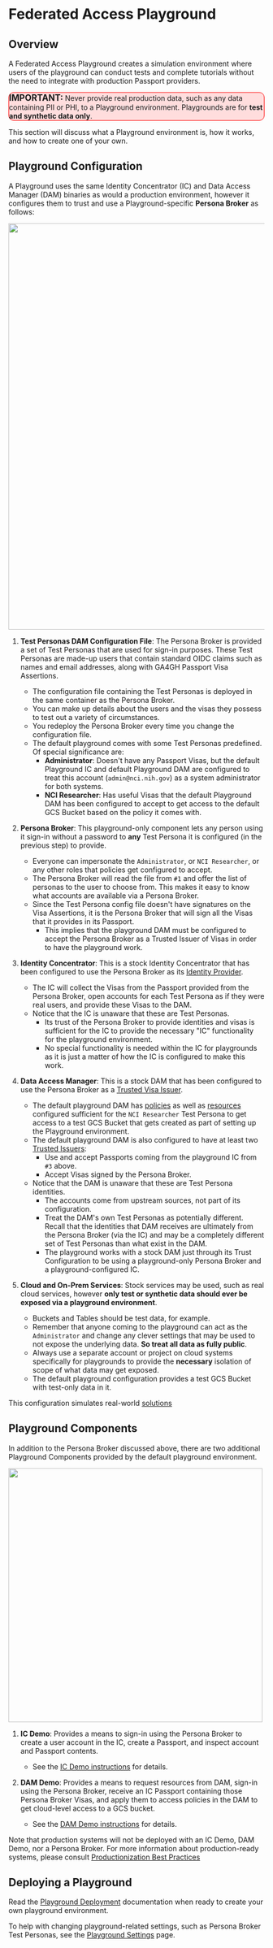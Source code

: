 # Federated Access Playground

## Overview

A Federated Access Playground creates a simulation environment where users of
the playground can conduct tests and complete tutorials without the need to
integrate with production Passport providers.

<div style="background:#fdd;border-radius:10px;border: 1px solid red">
  <b style="font-size:1.2em">IMPORTANT:</b>
  Never provide real production data, such as any data containing PII or PHI, to
  a Playground environment. Playgrounds are for
  <b>test and synthetic data only</b>.
</div>

This section will discuss what a Playground environment is, how it works, and
how to create one of your own.

## Playground Configuration

A Playground uses the same Identity Concentrator (IC) and Data Access Manager
(DAM) binaries as would a production environment, however it configures them
to trust and use a Playground-specific **Persona Broker** as follows:

<img src="https://github.com/GoogleCloudPlatform/healthcare-federated-access-services/raw/master/assets/diagrams/playground_flow.svg" width="800px">

1. **Test Personas DAM Configuration File**: The Persona Broker is provided a
   set of Test Personas that are used for sign-in purposes. These Test Personas
   are made-up users that contain standard OIDC claims such as names and email
   addresses, along with GA4GH Passport Visa Assertions.
   *  The configuration file containing the Test Personas is deployed in the
      same container as the Persona Broker.
   *  You can make up details about the users and the visas they possess to test
      out a variety of circumstances.
   *  You redeploy the Persona Broker every time you change the configuration
      file.
   *  The default playground comes with some Test Personas predefined. Of
      special significance are:
      *  **Administrator**: Doesn't have any Passport Visas, but the default
         Playground IC and default Playground DAM are configured to treat this
         account (`admin@nci.nih.gov`) as a system administrator for both
         systems.
      *  **NCI Researcher**: Has useful Visas that the default Playground DAM
         has been configured to accept to get access to the default GCS Bucket
         based on the policy it comes with.

1. **Persona Broker**: This playground-only component lets any person using it
   sign-in without a password to **any** Test Persona it is configured (in the
   previous step) to provide.
   *  Everyone can impersonate the `Administrator`, or `NCI Researcher`, or any
      other roles that policies get configured to accept.
   *  The Persona Broker will read the file from `#1` and offer the list of
      personas to the user to choose from. This makes it easy to know what
      accounts are available via a Persona Broker.
   *  Since the Test Persona config file doesn't have signatures on the Visa
      Assertions, it is the Persona Broker that will sign all the Visas that it
      provides in its Passport.
      *  This implies that the playground DAM must be configured to accept the
         Persona Broker as a Trusted Issuer of Visas in order to have the
         playground work.

1. **Identity Concentrator**: This is a stock Identity Concentrator that has
   been configured to use the Persona Broker as its [Identity
   Provider](docs/ic/admin/config/identity-providers.md).
   *  The IC will collect the Visas from the Passport provided from the Persona
      Broker, open accounts for each Test Persona as if they were real users,
      and provide these Visas to the DAM.
   *  Notice that the IC is unaware that these are Test Personas.
      *  Its trust of the Persona Broker to provide identities and visas is
         sufficient for the IC to provide the necessary "IC" functionality for
         the playground environment.
      *  No special functionality is needed within the IC for playgrounds as it
         is just a matter of how the IC is configured to make this work.

1. **Data Access Manager**: This is a stock DAM that has been configured to use
   the Persona Broker as a [Trusted Visa
   Issuer](docs/dam/admin/config/issuers.md).
   *  The default playground DAM has
      [policies](docs/dam/admin/config/policies.md) as well as
      [resources](docs/dam/admin/config/resources.md) configured sufficient for
      the `NCI Researcher` Test Persona to get access to a test GCS Bucket that
      gets created as part of setting up the Playground environment.
   *  The default playground DAM is also configured to have at least two
      [Trusted Issuers](docs/dam/admin/config/issuers.md):
      *  Use and accept Passports coming from the playground IC from `#3` above.
      *  Accept Visas signed by the Persona Broker.
   *  Notice that the DAM is unaware that these are Test Persona identities.
      *  The accounts come from upstream sources, not part of its configuration.
      *  Treat the DAM's own Test Personas as potentially different. Recall that
         the identities that DAM receives are ultimately from the Persona Broker
         (via the IC) and may be a completely different set of Test Personas
         than what exist in the DAM.
      *  The playground works with a stock DAM just through its Trust
         Configuration to be using a playground-only Persona Broker and a
         playground-configured IC.

1. **Cloud and On-Prem Services**: Stock services may be used, such as real
   cloud services, however **only test or synthetic data should ever be exposed
   via a playground environment**.
   *  Buckets and Tables should be test data, for example.
   *  Remember that anyone coming to the playground can act as the
      `Administrator` and change any clever settings that may be used to not
      expose the underlying data. **So treat all data as fully public**.
   *  Always use a separate account or project on cloud systems specifically for
      playgrounds to provide the **necessary** isolation of scope of what data
      may get exposed.
   *  The default playground configuration provides a test GCS Bucket with
      test-only data in it.

This configuration simulates real-world
[solutions](docs/shared/overview/passports.md#solution)

## Playground Components

In addition to the Persona Broker discussed above, there are two additional
Playground Components provided by the default playground environment.

<img src="https://github.com/GoogleCloudPlatform/healthcare-federated-access-services/raw/master/assets/diagrams/playground_components.svg" width="500px">

1. **IC Demo**: Provides a means to sign-in using the Persona Broker to create
   a user account in the IC, create a Passport, and inspect account and Passport
   contents.
   *  See the [IC Demo instructions](ic-demo.md) for details.

1. **DAM Demo**: Provides a means to request resources from DAM, sign-in using
   the Persona Broker, receive an IC Passport containing those Persona Broker
   Visas, and apply them to access policies in the DAM to get cloud-level
   access to a GCS bucket.
   *  See the [DAM Demo instructions](dam-demo.md) for details.

Note that production systems will not be deployed with an IC Demo, DAM Demo, nor
a Persona Broker. For more information about production-ready systems, please
consult [Productionization Best
Practices](docs/shared/admin/productionization.md)

## Deploying a Playground

Read the [Playground Deployment](deploy.md) documentation when ready to create
your own playground environment.

To help with changing playground-related settings, such as Persona Broker Test
Personas, see the [Playground Settings](settings.md) page.
